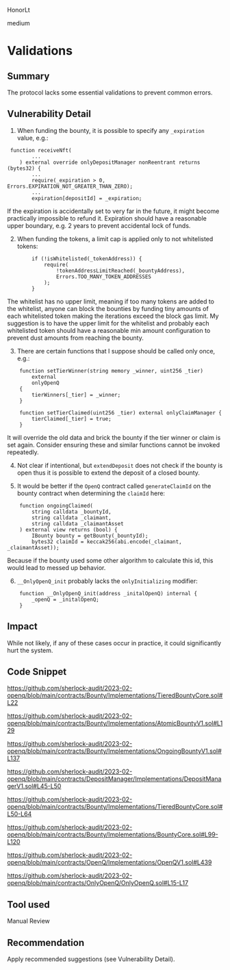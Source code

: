 HonorLt

medium

# Validations

## Summary

The protocol lacks some essential validations to prevent common errors.

## Vulnerability Detail

1) When funding the bounty, it is possible to specify any `_expiration` value, e.g.:
```solidity
 function receiveNft(
        ...
    ) external override onlyDepositManager nonReentrant returns (bytes32) {
        ...
        require(_expiration > 0, Errors.EXPIRATION_NOT_GREATER_THAN_ZERO);
        ...
        expiration[depositId] = _expiration;
```
If the expiration is accidentally set to very far in the future, it might become practically impossible to refund it. Expiration should have a reasonable upper boundary, e.g. 2 years to prevent accidental lock of funds.

2) When funding the tokens, a limit cap is applied only to not whitelisted tokens:
```solidity
        if (!isWhitelisted(_tokenAddress)) {
            require(
                !tokenAddressLimitReached(_bountyAddress),
                Errors.TOO_MANY_TOKEN_ADDRESSES
            );
        }
```
The whitelist has no upper limit, meaning if too many tokens are added to the whitelist, anyone can block the bounties by funding tiny amounts of each whitelisted token making the iterations exceed the block gas limit. My suggestion is to have the upper limit for the whitelist and probably each whitelisted token should have a reasonable min amount configuration to prevent dust amounts from reaching the bounty.

3) There are certain functions that I suppose should be called only once, e.g.:
```solidity
    function setTierWinner(string memory _winner, uint256 _tier)
        external
        onlyOpenQ
    {
        tierWinners[_tier] = _winner;
    }
```
```solidity
    function setTierClaimed(uint256 _tier) external onlyClaimManager {
        tierClaimed[_tier] = true;
    }
```
It will override the old data and brick the bounty if the tier winner or claim is set again. Consider ensuring these and similar functions cannot be invoked repeatedly.

4) Not clear if intentional, but `extendDeposit` does not check if the bounty is open thus it is possible to extend the deposit of a closed bounty.

5) It would be better if the `OpenQ` contract called `generateClaimId` on the bounty contract when determining the `claimId` here:
```solidity
    function ongoingClaimed(
        string calldata _bountyId,
        string calldata _claimant,
        string calldata _claimantAsset
    ) external view returns (bool) {
        IBounty bounty = getBounty(_bountyId);
        bytes32 claimId = keccak256(abi.encode(_claimant, _claimantAsset));
```
Because if the bounty used some other algorithm to calculate this id, this would lead to messed up behavior.

6) `__OnlyOpenQ_init` probably lacks the `onlyInitializing` modifier:
```solidity
    function __OnlyOpenQ_init(address _initalOpenQ) internal {
        _openQ = _initalOpenQ;
    }
```

## Impact

While not likely, if any of these cases occur in practice, it could significantly hurt the system.

## Code Snippet

https://github.com/sherlock-audit/2023-02-openq/blob/main/contracts/Bounty/Implementations/TieredBountyCore.sol#L22

https://github.com/sherlock-audit/2023-02-openq/blob/main/contracts/Bounty/Implementations/AtomicBountyV1.sol#L129

https://github.com/sherlock-audit/2023-02-openq/blob/main/contracts/Bounty/Implementations/OngoingBountyV1.sol#L137

https://github.com/sherlock-audit/2023-02-openq/blob/main/contracts/DepositManager/Implementations/DepositManagerV1.sol#L45-L50

https://github.com/sherlock-audit/2023-02-openq/blob/main/contracts/Bounty/Implementations/TieredBountyCore.sol#L50-L64

https://github.com/sherlock-audit/2023-02-openq/blob/main/contracts/Bounty/Implementations/BountyCore.sol#L99-L120

https://github.com/sherlock-audit/2023-02-openq/blob/main/contracts/OpenQ/Implementations/OpenQV1.sol#L439

https://github.com/sherlock-audit/2023-02-openq/blob/main/contracts/OnlyOpenQ/OnlyOpenQ.sol#L15-L17

## Tool used

Manual Review

## Recommendation

Apply recommended suggestions (see Vulnerability Detail).

